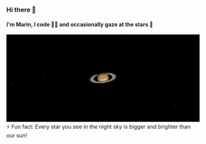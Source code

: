 ### Hi there 👋
#### I'm Marin, I code 👨‍💻 and occasionally gaze at the stars 🔭
<img alt="Saturn" src="Saturn.jpg" /> <br>
⚡ Fun fact: Every star you see in the night sky is bigger and brighter than our sun!

